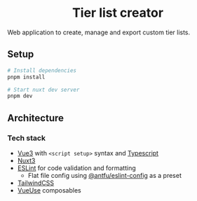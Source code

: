 <h1 align="center">Tier list creator</h1>
Web application to create, manage and export custom tier lists.

## Setup

```bash
# Install dependencies
pnpm install

# Start nuxt dev server
pnpm dev
```
## Architecture
### Tech stack
* [Vue3](https://vuejs.org/) with `<script setup>` syntax and [Typescript](https://www.typescriptlang.org/)
* [Nuxt3](https://nuxt.com/)
* [ESLint](https://eslint.org/) for code validation and formatting
  * Flat file config using [@antfu/eslint-config](https://github.com/antfu/eslint-config) as a preset
* [TailwindCSS](https://tailwindcss.com/)
* [VueUse](https://vueuse.org/) composables
